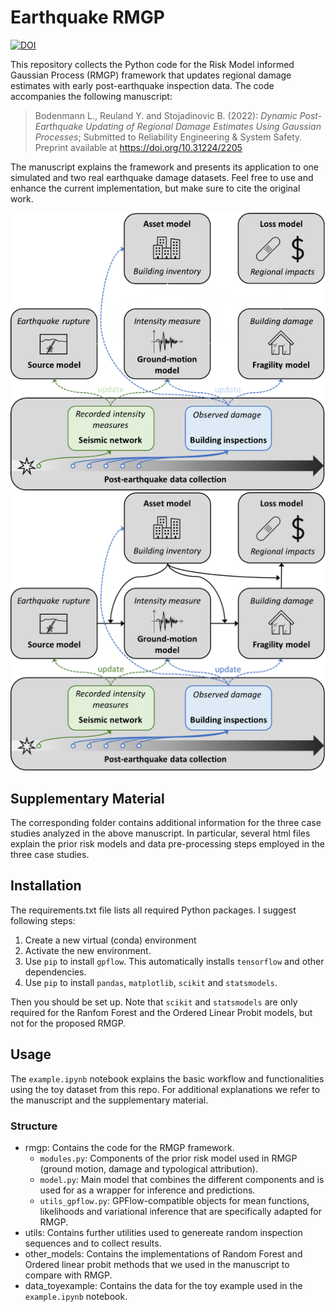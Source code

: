 # Earthquake RMGP

[![DOI](https://zenodo.org/badge/543142934.svg)](https://zenodo.org/badge/latestdoi/543142934)

This repository collects the Python code for the Risk Model informed Gaussian Process (RMGP) framework that updates regional damage estimates with early post-earthquake inspection data. The code accompanies the following manuscript: 
> Bodenmann L., Reuland Y. and Stojadinovic B. (2022): *Dynamic Post-Earthquake Updating of Regional Damage Estimates Using Gaussian Processes*; Submitted to Reliability Engineering & System Safety. Preprint available at https://doi.org/10.31224/2205

The manuscript explains the framework and presents its application to one simulated and two real earthquake damage datasets. Feel free to use and enhance the current implementation, but make sure to cite the original work.

![alt text](https://github.com/bodlukas/earthquake-rmgp/blob/main/data_toyexample/rmgp_github_darkm.png#gh-dark-mode-only)
![alt text](https://github.com/bodlukas/earthquake-rmgp/blob/main/data_toyexample/rmgp_github_bright.png#gh-light-mode-only)

## Supplementary Material
The corresponding folder contains additional information for the three case studies analyzed in the above manuscript. In particular, several html files explain the prior risk models and data pre-processing steps employed in the three case studies.

## Installation
The requirements.txt file lists all required Python packages. 
I suggest following steps:
1. Create a new virtual (conda) environment
2. Activate the new environment.
3. Use `pip` to install `gpflow`. This automatically installs `tensorflow` and other dependencies.
4. Use `pip` to install `pandas`, `matplotlib`, `scikit` and `statsmodels`. 

Then you should be set up. Note that `scikit` and `statsmodels` are only required for the Ranfom Forest and the Ordered Linear Probit models, but not for the proposed RMGP.

## Usage
The `example.ipynb` notebook explains the basic workflow and functionalities using the toy dataset from this repo. For additional explanations we refer to the manuscript and the supplementary material.

### Structure
- rmgp: Contains the code for the RMGP framework. 
    - `modules.py`: Components of the prior risk model used in RMGP (ground motion, damage and typological attribution).
    - `model.py`: Main model that combines the different components and is used for as a wrapper for inference and predictions.
    - `utils_gpflow.py`: GPFlow-compatible objects for mean functions, likelihoods and variational inference that are specifically adapted for RMGP.
- utils: Contains further utilities used to genereate random inspection sequences and to collect results.
- other_models: Contains the implementations of Random Forest and Ordered linear probit methods that we used in the manuscript to compare with RMGP.
- data_toyexample: Contains the data for the toy example used in the `example.ipynb` notebook.
